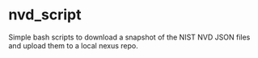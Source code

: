 # nvd_script

Simple bash scripts to download a snapshot of the NIST NVD JSON files and upload them to a local nexus repo.  
